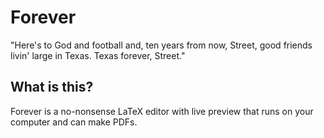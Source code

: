 # Forever 

"Here's to God and football and, ten years from now, Street, good friends livin' large in Texas. Texas forever, Street." 

## What is this? 

Forever is a no-nonsense LaTeX editor with live preview that runs on your computer and can make PDFs.
